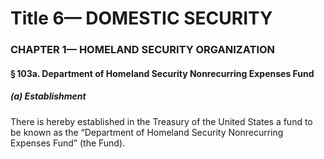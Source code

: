 
# Title 6— DOMESTIC SECURITY
### CHAPTER 1— HOMELAND SECURITY ORGANIZATION
#### § 103a. Department of Homeland Security Nonrecurring Expenses Fund
##### (a) Establishment

There is hereby established in the Treasury of the United States a fund to be known as the “Department of Homeland Security Nonrecurring Expenses Fund” (the Fund).
